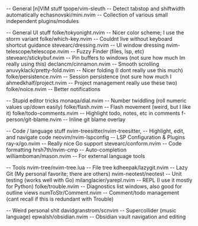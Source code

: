 -- General [n]VIM stuff
tpope/vim-sleuth                 -- Detect tabstop and shiftwidth automatically
echasnovski/mini.nvim            -- Collection of various small independent plugins/modules

-- General UI stuff
folke/tokyonight.nvim            -- Nicer color scheme; I use the storm variant
folke/which-key.nvim             -- Couldnt live without keyboard shortcut guidance
stevearc/dressing.nvim           -- UI window dressing
nvim-telescope/telescope.nvim    -- Fuzzy Finder (files, lsp, etc)
stevearc/stickybuf.nvim          -- Pin buffers to windows (not sure how much Im really using this)
declancm/cinnamon.nvim           -- Smooth scrolling
anuvyklack/pretty-fold.nvim      -- Nicer folding (I dont really use this much)
folke/persistence.nvim           -- Session persistence (not sure how much I
ahmedkhalf/project.nvim          -- Project management   really use these two)
folke/noice.nvim                 -- Better notifications

-- Stupid editor tricks
monaqa/dial.nvim                 -- Number twiddling (roll numeric values up/down easily)
folke/flash.nvim                 -- Flash movement (weird, but I like it)
folke/todo-comments.nvim         -- Highlight todo, notes, etc in comments
f-person/git-blame.nvim          -- Inline git blame overlay

-- Code / language stuff
nvim-treesitter/nvim-treesitter, -- Highlight, edit, and navigate code
neovim/nvim-lspconfig            -- LSP Configuration & Plugins
ray-x/go.nvim                    -- Really nice Go support
stevearc/conform.nvim            -- Code formatting
hrsh7th/nvim-cmp                 -- Auto-completion
williamboman/mason.nvim          -- For external language tools

-- Tools
nvim-tree/nvim-tree.lua          -- File tree
kdheepak/lazygit.nvim            -- Lazy Git (My personal favorite; there are others)
nvim-neotest/neotest             -- Unit testing (works well with Go)
milanglacier/yarepl.nvim         -- REPL (I use it mostly for Python)
folke/trouble.nvim               -- Diagnostics list windows, also good for outline views
numToStr/Comment.nvim            -- Comment/todo management (cant recall if this is redundant with Trouble)

-- Weird personal shit
davidgranstrom/scnvim            -- Supercollider (music language)
epwalsh/obsidian.nvim            -- Obsidian vault navigation and editing

